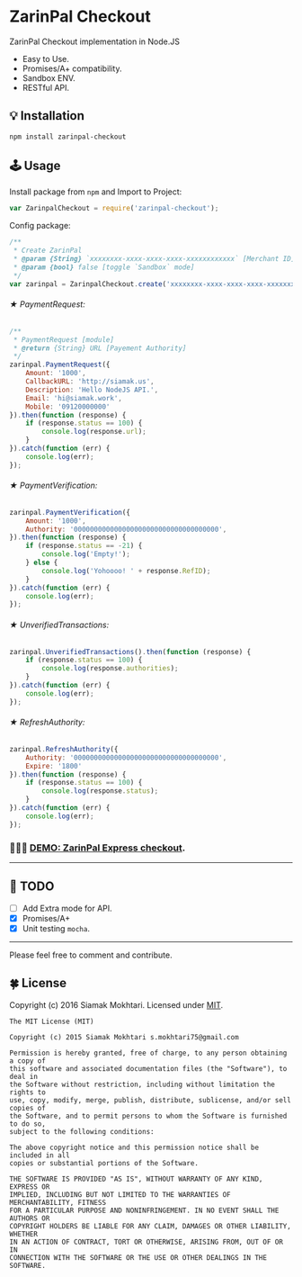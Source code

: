 # ZarinPal Checkout
ZarinPal Checkout implementation in Node.JS
* Easy to Use.
* Promises/A+ compatibility.
* Sandbox ENV.
* RESTful API.

## 💡 Installation

```bash
npm install zarinpal-checkout
```

## 🕹 Usage

Install package from `npm` and Import to Project:
```javascript
var ZarinpalCheckout = require('zarinpal-checkout');
```
Config package:
```javascript
/**
 * Create ZarinPal
 * @param {String} `xxxxxxxx-xxxx-xxxx-xxxx-xxxxxxxxxxxx` [Merchant ID]
 * @param {bool} false [toggle `Sandbox` mode]
 */
var zarinpal = ZarinpalCheckout.create('xxxxxxxx-xxxx-xxxx-xxxx-xxxxxxxxxxxx', false);
```
###### ★ PaymentRequest:
```javascript
/**
 * PaymentRequest [module]
 * @return {String} URL [Payement Authority]
 */
zarinpal.PaymentRequest({
	Amount: '1000',
	CallbackURL: 'http://siamak.us',
	Description: 'Hello NodeJS API.',
	Email: 'hi@siamak.work',
	Mobile: '09120000000'
}).then(function (response) {
	if (response.status == 100) {
		console.log(response.url);
	}
}).catch(function (err) {
	console.log(err);
});
```
###### ★ PaymentVerification:
```javascript
zarinpal.PaymentVerification({
	Amount: '1000',
	Authority: '000000000000000000000000000000000000',
}).then(function (response) {
	if (response.status == -21) {
		console.log('Empty!');
	} else {
		console.log('Yohoooo! ' + response.RefID);
	}
}).catch(function (err) {
	console.log(err);
});
```
###### ★ UnverifiedTransactions:
```javascript
zarinpal.UnverifiedTransactions().then(function (response) {
	if (response.status == 100) {
		console.log(response.authorities);
	}
}).catch(function (err) {
	console.log(err);
});
```
###### ★ RefreshAuthority:
```javascript
zarinpal.RefreshAuthority({
	Authority: '000000000000000000000000000000000000',
	Expire: '1800'
}).then(function (response) {
	if (response.status == 100) {
		console.log(response.status);
	}
}).catch(function (err) {
	console.log(err);
});
```
### 🍦🍦🍦 [DEMO: ZarinPal Express checkout](https://github.com/siamakmokhtari/zarinpal-express-checkout).
---
## 🔆 TODO
- [ ] Add Extra mode for API.
- [x] Promises/A+
- [x] Unit testing `mocha`.

---
Please feel free to comment and contribute.

## 🍀 License
Copyright (c) 2016 Siamak Mokhtari. Licensed under [MIT](http://siamak.mit-license.org).

```
The MIT License (MIT)

Copyright (c) 2015 Siamak Mokhtari s.mokhtari75@gmail.com

Permission is hereby granted, free of charge, to any person obtaining a copy of
this software and associated documentation files (the "Software"), to deal in
the Software without restriction, including without limitation the rights to
use, copy, modify, merge, publish, distribute, sublicense, and/or sell copies of
the Software, and to permit persons to whom the Software is furnished to do so,
subject to the following conditions:

The above copyright notice and this permission notice shall be included in all
copies or substantial portions of the Software.

THE SOFTWARE IS PROVIDED "AS IS", WITHOUT WARRANTY OF ANY KIND, EXPRESS OR
IMPLIED, INCLUDING BUT NOT LIMITED TO THE WARRANTIES OF MERCHANTABILITY, FITNESS
FOR A PARTICULAR PURPOSE AND NONINFRINGEMENT. IN NO EVENT SHALL THE AUTHORS OR
COPYRIGHT HOLDERS BE LIABLE FOR ANY CLAIM, DAMAGES OR OTHER LIABILITY, WHETHER
IN AN ACTION OF CONTRACT, TORT OR OTHERWISE, ARISING FROM, OUT OF OR IN
CONNECTION WITH THE SOFTWARE OR THE USE OR OTHER DEALINGS IN THE SOFTWARE.
```
